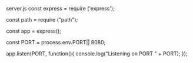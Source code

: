 server.js 
const express = require ('express');

const path = require ("path");

const app = express();

const PORT = process.env.PORT|| 8080;

app.listen(PORT, function(){
    console.log("Listening on PORT " + PORT);
});


